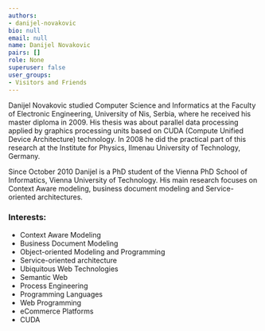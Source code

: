 ```yaml
---
authors:
- danijel-novakovic
bio: null
email: null
name: Danijel Novakovic
pairs: []
role: None
superuser: false
user_groups:
- Visitors and Friends
---
```


Danijel Novakovic studied Computer Science and Informatics at the Faculty of Electronic Engineering, University of Nis, Serbia, where he received his master diploma in 2009. His thesis was about parallel data processing applied by graphics processing units based on CUDA (Compute Unified Device Architecture) technology. In 2008 he did the practical part of this research at the Institute for Physics, Ilmenau University of Technology, Germany.

Since October 2010 Danijel is a PhD student of the Vienna PhD School of Informatics, Vienna University of Technology. His main research focuses on Context Aware modeling, business document modeling and Service-oriented architectures.

### Interests:

*   Context Aware Modeling
*   Business Document Modeling
*   Object-oriented Modeling and Programming
*   Service-oriented architecture
*   Ubiquitous Web Technologies
*   Semantic Web
*   Process Engineering
*   Programming Languages
*   Web Programming
*   eCommerce Platforms
*   CUDA